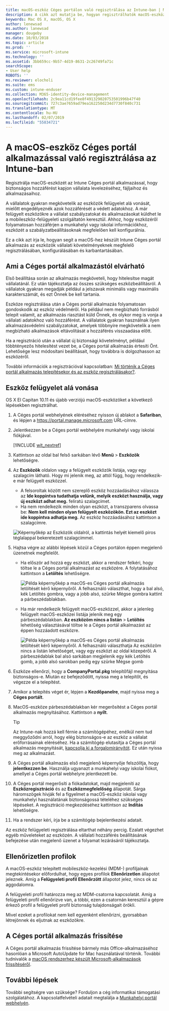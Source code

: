 ```yaml
---
title: macOS-eszköz Céges portálon való regisztrálása az Intune-ban | Microsoft Docs
description: A cikk azt mutatja be, hogyan regisztrálhatók macOS-eszközök az Intune-ban a Céges portál alkalmazással
keywords: Mac OS X, macOS, OS X
author: lenewsad
ms.author: lanewsad
manager: dougeby
ms.date: 10/03/2018
ms.topic: article
ms.prod: ''
ms.service: microsoft-intune
ms.technology: ''
ms.assetid: 3bb659cc-9b57-4d19-8631-2c26749fa71c
searchScope:
- User help
ROBOTS: ''
ms.reviewer: elocholi
ms.suite: ems
ms.custom: intune-enduser
ms.collection: M365-identity-device-management
ms.openlocfilehash: 2c9ea11cd19fee8f491329020753501996b47f40
ms.sourcegitcommit: 727c3ae7659ad79ea162250d234d7730f840c731
ms.translationtype: MT
ms.contentlocale: hu-HU
ms.lasthandoff: 02/07/2019
ms.locfileid: "55834721"
---
```

# <a name="enroll-your-macos-device-in-intune-with-the-company-portal-app"></a>A macOS-eszköz Céges portál alkalmazással való regisztrálása az Intune-ban

Regisztrálja macOS-eszközét az Intune Céges portál alkalmazással, hogy biztonságos hozzáférést kapjon vállalata levelezéséhez, fájljaihoz és alkalmazásaihoz.

A vállalatok gyakran megkövetelik az eszközök felügyelet alá vonását, mielőtt engedélyeznék azok hozzáférését a védett adatokhoz. A már felügyelt eszközökre a vállalat szabályzatokat és alkalmazásokat küldhet le a mobileszköz-felügyeleti szolgáltatón keresztül. Ahhoz, hogy eszközéről folyamatosan hozzáférjen a munkahelyi vagy iskolai információkhoz, eszközét a szabályzatbeállításoknak megfelelően kell konfigurálnia.  

Ez a cikk azt írja le, hogyan segít a macOS-hez készült Intune Céges portál alkalmazás az eszközök vállalati követelményeknek megfelelő regisztrálásában, konfigurálásában és karbantartásában.

## <a name="what-to-expect-from-the-company-portal-app"></a>Ami a Céges portál alkalmazástól elvárható

Első beállítása során az alkalmazás megköveteli, hogy hitelesítse magát vállalatánál. Ez után tájékoztatja az összes szükséges eszközbeállításról. A vállalatok gyakran megadják például a jelszavak minimális vagy maximális karakterszámát, és ezt Önnek be kell tartania.    

Eszköze regisztrálása után a Céges portál alkalmazás folyamatosan gondoskodik az eszköz védelméről. Ha például nem megbízható forrásból telepít valamit, az alkalmazás riasztást küld Önnek, és olykor meg is vonja a vállalati adatokhoz való hozzáférést. A vállalatok gyakran használnak ilyen alkalmazásvédelmi szabályzatokat, amelyek többnyire megkövetelik a nem megbízható alkalmazások eltávolítását a hozzáférés visszaadása előtt.

Ha a regisztráció után a vállalat új biztonsági követelményt, például többtényezős hitelesítést vezet be, a Céges portál alkalmazás értesíti Önt. Lehetősége lesz módosítani beállításait, hogy továbbra is dolgozhasson az eszközéről.  

További információk a regisztrációval kapcsolatban: [Mi történik a Céges portál alkalmazás telepítésekor és az eszköz regisztrálásakor?](what-happens-if-you-install-the-Company-Portal-app-and-enroll-your-device-in-intune-macos.md).  

## <a name="get-your-device-managed"></a>Eszköz felügyelet alá vonása  
OS X El Capitan 10.11 és újabb verziójú macOS-eszközöket a következő lépésekben regisztrálhat.   


1. A Céges portál webhelyének eléréséhez nyisson új ablakot a __Safariban__, és lépjen a https://portal.manage.microsoft.com URL-címre.  

2. Jelentkezzen be a Céges portál webhelyére munkahelyi vagy iskolai fiókjával.

   [!INCLUDE [wit_nextref](includes/end-user-password-guidance.md)]


3. Kattintson az oldal bal felső sarkában lévő **Menü** > **Eszközök** lehetőségre.  

4. Az __Eszközök__ oldalon vagy a felügyelt eszközök listája, vagy egy szalagcím látható. Hogy mi jelenik meg, az attól függ, hogy rendelkezik-e már felügyelt eszközzel. 
    * A felsoroltak között nem szereplő eszköz hozzáadásához válassza az **Ide koppintva tudathatja velünk, melyik eszközt használja, vagy új eszközt adhat meg.** feliratú szalagcímet.
    * Ha nem rendelkezik minden olyan eszközt, a transzparens olvassa be: **Nem kell minden olyan felügyelt eszközökön. Ezt az eszközt ide koppintva adhatja meg.** Az eszköz hozzáadásához kattintson a szalagcímre.  

     ![Képernyőkép az Eszközök oldalról, a kattintás helyét kiemelő piros téglalappal bekeretezett szalagcímmel.](./media/CP-enroll-MACOS-1808.png)  
5.  Hajtsa végre az alábbi lépések közül a Céges portálon éppen megjelenő üzenetnek megfelelőt.  
    * Ha először ad hozzá egy eszközt, akkor a rendszer felkéri, hogy töltse le a Céges portál alkalmazást az eszközére. A folytatásához kattintson a **Letöltés** lehetőségre.  

         ![Példa képernyőkép a macOS-es Céges portál alkalmazás letöltését kérő képernyőről. A felhasználó választhat, hogy a bal alsó, kék Letöltés gombra, vagy a jobb alsó, szürke Mégse gombra kattint a párbeszédablakban.](./media/CP-enroll-download-macOS-1808.png)  

    * Ha már rendelkezik felügyelt macOS-eszközzel, akkor a jelenleg felügyelt macOS-eszközei listája jelenik meg egy párbeszédablakban. **Az eszközöm nincs a listán** > **Letöltés** lehetőség választásával töltse le a Céges portál alkalmazást az éppen hozzáadott eszközre.  

         ![Példa képernyőkép a macOS-es Céges portál alkalmazás letöltését kérő képernyőről. A felhasználó választhatja *Az eszközöm nincs a listán* lehetőséget, vagy egy eszközt az oldal közepéről. A párbeszédablak bal alsó sarkában megjelenik egy kék Letöltés gomb, a jobb alsó sarokban pedig egy szürke Mégse gomb](./media/cp-mac-os-device-isnt-here-1808.png)  

6. Eszköze ellenőrzi, hogy a **CompanyPortal.pkg** telepítőfájl megnyitása biztonságos-e. Miután ez befejeződött, nyissa meg a telepítőt, és végezze el a telepítést.  

7. Amikor a telepítés véget ér, lépjen a **Kezdőpanelre**, majd nyissa meg a **Céges portált**.  

8. MacOS-eszköze párbeszédablakban kér megerősítést a Céges portál alkalmazás megnyitásához. Kattintson a **nyílt**.  

   > [!TIP]
   > Az Intune-nak hozzá kell férnie a számítógépéhez, enélkül nem tud meggyőződni arról, hogy elég biztonságos-e az eszköz a vállalat erőforrásainak eléréséhez. Ha a számítógép elutasítja a Céges portál alkalmazás megnyitását, [kapcsolja ki a forgalomirányítót](https://support.apple.com/HT202491). Ez után nyissa meg az alkalmazást.

9. A Céges portál alkalmazás első megjelenő képernyője felszólítja, hogy **jelentkezzen be**. Használja ugyanazt a munkahelyi vagy iskolai fiókot, amellyel a Céges portál webhelyre jelentkezett be.

10. A Céges portál megerősíti a fiókadatokat, majd megjeleníti az **Eszközregisztráció** és az **Eszközmegfelelőség** állapotát. Sárga háromszögek hívják fel a figyelmet a macOS-eszköz iskolai vagy munkahelyi használatának biztonságossá tételéhez szükséges lépéseket. A regisztráció megkezdéséhez kattintson az **Indítás** lehetőségre. 

11. Ha a rendszer kéri, írja be a számítógép bejelentkezési adatait.  

Az eszköz felügyeleti regisztrálása eltarthat néhány percig. Ezalatt végezhet egyéb műveleteket az eszközén. A vállalati hozzáférés beállításának befejezése után megjelenő üzenet a folyamat lezárásáról tájékoztatja.  

## <a name="unverified-profiles"></a>Ellenőrizetlen profilok
A macOS-eszköz telepített mobileszköz-kezelési (MDM-) profiljainak megtekintésekor előfordulhat, hogy egyes profilok **Ellenőrizetlen** állapotot jeleznek. Amíg a **Felügyeleti profil** **Ellenőrzött** állapotot jelez, nincs ok az aggodalomra.  

A felügyeleti profil határozza meg az MDM-csatorna kapcsolatát. Amíg a felügyeleti profil ellenőrizve van, a többi, ezen a csatornán keresztül a gépre érkező profil a felügyeleti profil biztonság tulajdonságait örökli.

Mivel ezeket a profilokat nem kell egyenként ellenőrizni, gyorsabban létrejönnek és eljutnak az eszközökre. 

## <a name="updating-the-company-portal-app"></a>A Céges portál alkalmazás frissítése

A Céges portál alkalmazás frissítése bármely más Office-alkalmazáséhoz hasonlóan a Microsoft AutoUpdate for Mac használatával történik. További tudnivalók a [macOS rendszerhez készült Microsoft-alkalmazások frissítéséről](https://support.office.com/article/Check-for-Office-for-Mac-updates-automatically-bfd1e497-c24d-4754-92ab-910a4074d7c1).  

## <a name="next-steps"></a>További lépések  
További segítségre van szüksége? Forduljon a cég informatikai támogatási szolgálatához. A kapcsolatfelvételi adatait megtalálja a [Munkahelyi portál webhelyén](https://go.microsoft.com/fwlink/?linkid=2010980).  


